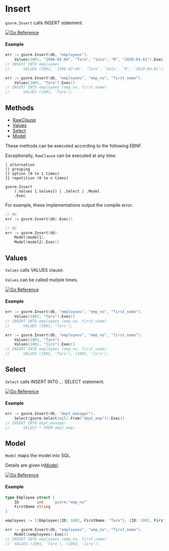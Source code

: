 # Insert
`gsorm.Insert` calls INSERT statement.

[![Go Reference](https://pkg.go.dev/badge/github.com/champon1020/gsorm#Insert.svg)](https://pkg.go.dev/github.com/champon1020/gsorm#Insert)

#### Example
```go
err := gsorm.Insert(db, "employees").
    Values(1001, "1996-03-09", "Taro", "Sato", "M", "2020-04-01").Exec()
// INSERT INTO employees
//      VALUES (1001, '1996-03-09', 'Taro', 'Sato', 'M', '2020-04-01');

err := gsorm.Insert(db, "employees", "emp_no", "first_name").
    Values(1001, "Taro").Exec()
// INSERT INTO employees (emp_no, first_name)
//      VALUES (1001, 'Taro');
```


## Methods
- [RawClause](https://github.com/champon1020/gsorm/tree/main/docs/raw_ja.md#rawclause)
- [Values](https://github.com/champon1020/gsorm/tree/main/docs/insert_ja.md#values)
- [Select](https://github.com/champon1020/gsorm/tree/main/docs/insert_ja.md#select)
- [Model](https://github.com/champon1020/gsorm/tree/main/docs/insert_ja.md#model)

These methods can be executed according to the following EBNF.

Exceptionally, `RawClause` can be executed at any time.

```
| alternation
() grouping
[] option (0 to 1 times)
{} repetition (0 to n times)

gsorm.Insert
    (.Values {.Values}) | .Select | .Model
    .Exec
```

For example, these implementations output the compile error.

```go
// NG
err := gsorm.Insert(db).Exec()

// NG
err := gsorm.Insert(db).
    Model(model1).
    Model(model2).Exec()
```


## Values
`Values` calls VALUES clause.

`Values` can be called mutiple times.

[![Go Reference](https://pkg.go.dev/badge/github.com/champon1020/gsorm#Insert.svg)](https://pkg.go.dev/github.com/champon1020/gsorm/statement#InsertStmt.Values)

#### Example
```go
err := gsorm.Insert(db, "employees", "emp_no", "first_name").
    Values(1001, "Taro").Exec()
// INSERT INTO employees (emp_no, first_name)
//      VALUES (1001, 'Taro');

err := gsorm.Insert(db, "employees", "emp_no", "first_name").
    Values(1001, "Taro").
    Values(1002, "Jiro").Exec()
// INSERT INTO employees (emp_no, first_name)
//      VALUES (1001, 'Taro'), (1002, 'Jiro');
```


## Select
`Select` calls INSERT INTO ... SELECT statement.

[![Go Reference](https://pkg.go.dev/badge/github.com/champon1020/gsorm#Insert.svg)](https://pkg.go.dev/github.com/champon1020/gsorm/statement#InsertStmt.Select)

#### Example
```go
err := gsorm.Insert(db, "dept_manager").
    Select(gsorm.Select(nil).From("dept_emp")).Exec()
// INSERT INTO dept_manager
//      SELECT * FROM dept_emp;
```


## Model
`Model` maps the model into SQL.

Details are given in[Model](https://github.com/champon1020/gsorm/blob/main/docs/model.md).

[![Go Reference](https://pkg.go.dev/badge/github.com/champon1020/gsorm#Insert.svg)](https://pkg.go.dev/github.com/champon1020/gsorm/statement#InsertStmt.Model)

#### Example
```go
type Employee struct {
    ID        int    `gsorm:"emp_no"`
    FirstName string
}

employees := []Employee{{ID: 1001, FirstName: "Taro"}, {ID: 1002, FirstName: "Jiro"}}

err := gsorm.Insert(db, "employees", "emp_no", "first_name").
    Model(&employees).Exec()
// INSERT INTO employees (emp_no, first_name)
//  VALUES (1001, 'Taro'), (1002, 'Jiro');
```

